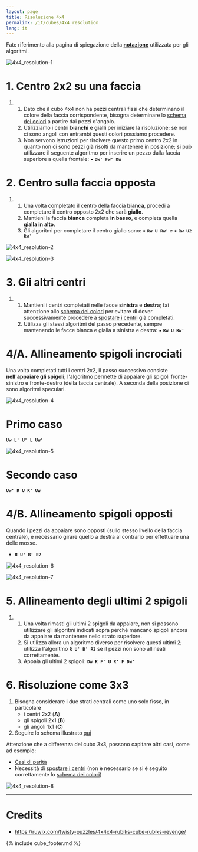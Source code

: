 ```yaml
---
layout: page
title: Risoluzione 4x4
permalink: /it/cubes/4x4_resolution
lang: it
---
```


Fate riferimento alla pagina di spiegazione della **[notazione](4x4_notation)** utilizzata per gli algoritmi.

![4x4_resolution-1](/assets/cubes/4x4_resolution-1.png)

# 1. Centro 2x2 su una faccia

1. 
    1. Dato che il cubo 4x4 non ha pezzi centrali fissi che determinano il colore della faccia corrispondente, bisogna determinare lo [schema dei colori](color_scheme) a partire dai pezzi d'angolo.
    2. Utilizziamo i centri **bianchi** e **gialli** per iniziare la risoluzione; se non ci sono angoli con entrambi questi colori possiamo procedere.
    3. Non servono istruzioni per risolvere questo primo centro 2x2 in quanto non ci sono pezzi già risolti da mantenere in posizione; si può utilizzare il seguente algoritmo per inserire un pezzo dalla faccia superiore a quella frontale:
        ▪ **`Dw' Fw' Dw`**

# 2. Centro sulla faccia opposta

1. 
    1. Una volta completato il centro della faccia **bianca**, procedi a completare il centro opposto 2x2 che sarà **giallo**.
    2. Mantieni la faccia **bianca** completa **in basso**, e completa quella **gialla in alto**.
    3. Gli algoritmi per completare il centro giallo sono: 
        ▪ **`Rw U Rw'`** e
        ▪ **`Rw U2 Rw'`**

![4x4_resolution-2](/assets/cubes/4x4_resolution-2.png)

![4x4_resolution-3](/assets/cubes/4x4_resolution-3.png)

# 3. Gli altri centri

1. 
    1. Mantieni i centri completati nelle facce **sinistra** e **destra**; fai attenzione allo [schema dei colori](color_scheme) per evitare di dover successivamente procedere a [spostare i centri](move_centers) già completati.
    2. Utilizza gli stessi algoritmi del passo precedente, sempre mantenendo le facce bianca e gialla a sinistra e destra:
        ▪ **`Rw U Rw'`**

# 4/A. Allineamento spigoli incrociati

Una volta completati tutti i centri 2x2, il passo successivo consiste **nell'appaiare gli spigoli**; l'algoritmo permette di appaiare gli spigoli fronte-sinistro e fronte-destro (della faccia centrale). A seconda della posizione ci sono algoritmi speculari.

![4x4_resolution-4](/assets/cubes/4x4_resolution-4.png)

# Primo caso

**`Uw L' U' L Uw'`**

![4x4_resolution-5](/assets/cubes/4x4_resolution-5.png)

# Secondo caso

**`Uw' R U R' Uw`**

# 4/B. Allineamento spigoli opposti

Quando i pezzi da appaiare sono opposti (sullo stesso livello della faccia centrale), è necessario girare quello a destra al contrario per effettuare una delle mosse.

- **`R U' B' R2`**

![4x4_resolution-6](/assets/cubes/4x4_resolution-6.png)

![4x4_resolution-7](/assets/cubes/4x4_resolution-7.png)

# 5. Allineamento degli ultimi 2 spigoli

1. 
    1. Una volta rimasti gli ultimi 2 spigoli da appaiare, non si possono utilizzare gli algoritmi indicati sopra perché mancano spigoli ancora da appaiare da mantenere nello strato superiore.
    2. Si utilizza allora un algoritmo diverso per risolvere questi ultimi 2; utilizza l'algoritmo **`R U' B' R2`** se il pezzi non sono allineati correttamente.
    3. Appaia gli ultimi 2 spigoli: **`Dw R F' U R' F Dw'`**

# 6. Risoluzione come 3x3

1. Bisogna considerare i due strati centrali come uno solo fisso, in particolare
    - i centri 2x2 (**A**)
    - gli spigoli 2x1 (**B**)
    - gli angoli 1x1 (**C**)
2. Seguire lo schema illustrato [qui](3x3_resolution)

Attenzione che a differenza del cubo 3x3, possono capitare altri casi, come ad esempio:

- [Casi di parità](4x4_parity)
- Necessità di [spostare i centri](4x4_move_centers) (non è necessario se si è seguito correttamente lo [schema dei colori](color_scheme))

![4x4_resolution-8](/assets/cubes/4x4_resolution-8.png)

***

# Credits

- <https://ruwix.com/twisty-puzzles/4x4x4-rubiks-cube-rubiks-revenge/>

{% include cube_footer.md %}
